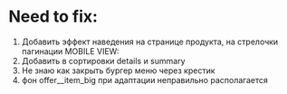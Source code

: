 # Need to fix:
1) Добавить эффект наведения на странице продукта, на стрелочки пагинации
MOBILE VIEW:
5) Добавить в сортировки details и summary
7) Не знаю как закрыть бургер меню через крестик
8) фон offer__item_big при адаптации неправильно располагается